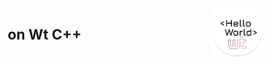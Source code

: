 <a>
	<img width=100 height=100 src="logo.png" align="right">
	<h1 align="Left">  <Hello World> on Wt C++ </h1> 
</a>


